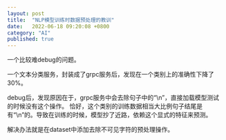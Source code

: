 ```yaml
---
layout: post
title:  "NLP模型训练时数据预处理的教训"
date:   2022-06-18 09:20:08 +0800
category: "AI"
published: true
---
```


一个比较难debug的问题。

<!--more-->

一个文本分类服务，封装成了grpc服务后，发现在一个类别上的准确性下降了30%。

debug后，发现原因在于，grpc服务中会去除句子中的“\n”，直接加载模型测试的时候没有这个操作。
恰好，这个类别的训练数据相当大比例句子结尾是有“\n”的。导致在训练的时候，模型抄了近路，依赖这个显式的特征来预测。

解决办法就是在dataset中添加去除不可见字符的预处理操作。

